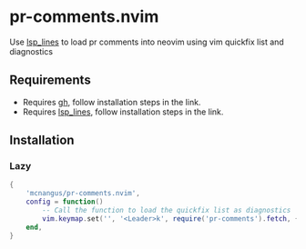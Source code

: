 # pr-comments.nvim
Use [lsp_lines](https://git.sr.ht/~whynothugo/lsp_lines.nvim) to load pr comments into neovim using vim quickfix list and diagnostics

## Requirements

- Requires [gh](https://cli.github.com/), follow installation steps in the link.
- Requires [lsp_lines](https://git.sr.ht/~whynothugo/lsp_lines.nvim), follow installation steps in the link.

## Installation

### Lazy

```lua
{
    'mcnangus/pr-comments.nvim',
    config = function()
        -- Call the function to load the quickfix list as diagnostics
        vim.keymap.set('', '<Leader>k', require('pr-comments').fetch, { desc = 'Toggle gh pr comments' })
    end,
}
```

